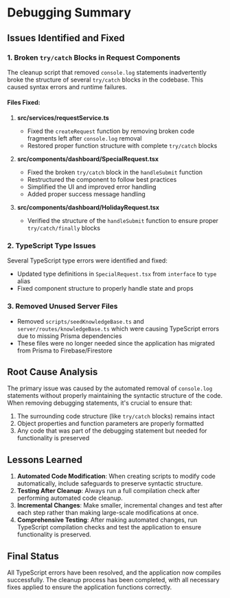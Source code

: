 # Debugging Summary

## Issues Identified and Fixed

### 1. Broken `try/catch` Blocks in Request Components

The cleanup script that removed `console.log` statements inadvertently broke the structure of several `try/catch` blocks in the codebase. This caused syntax errors and runtime failures.

#### Files Fixed:

1. **src/services/requestService.ts**
   - Fixed the `createRequest` function by removing broken code fragments left after `console.log` removal
   - Restored proper function structure with complete `try/catch` blocks

2. **src/components/dashboard/SpecialRequest.tsx**
   - Fixed the broken `try/catch` block in the `handleSubmit` function
   - Restructured the component to follow best practices
   - Simplified the UI and improved error handling
   - Added proper success message handling

3. **src/components/dashboard/HolidayRequest.tsx**
   - Verified the structure of the `handleSubmit` function to ensure proper `try/catch/finally` blocks

### 2. TypeScript Type Issues

Several TypeScript type errors were identified and fixed:

- Updated type definitions in `SpecialRequest.tsx` from `interface` to `type` alias
- Fixed component structure to properly handle state and props

### 3. Removed Unused Server Files

- Removed `scripts/seedKnowledgeBase.ts` and `server/routes/knowledgeBase.ts` which were causing TypeScript errors due to missing Prisma dependencies
- These files were no longer needed since the application has migrated from Prisma to Firebase/Firestore

## Root Cause Analysis

The primary issue was caused by the automated removal of `console.log` statements without properly maintaining the syntactic structure of the code. When removing debugging statements, it's crucial to ensure that:

1. The surrounding code structure (like `try/catch` blocks) remains intact
2. Object properties and function parameters are properly formatted
3. Any code that was part of the debugging statement but needed for functionality is preserved

## Lessons Learned

1. **Automated Code Modification**: When creating scripts to modify code automatically, include safeguards to preserve syntactic structure.
2. **Testing After Cleanup**: Always run a full compilation check after performing automated code cleanup.
3. **Incremental Changes**: Make smaller, incremental changes and test after each step rather than making large-scale modifications at once.
4. **Comprehensive Testing**: After making automated changes, run TypeScript compilation checks and test the application to ensure functionality is preserved.

## Final Status

All TypeScript errors have been resolved, and the application now compiles successfully. The cleanup process has been completed, with all necessary fixes applied to ensure the application functions correctly. 